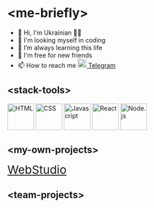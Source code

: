 <h1>&#60;me-briefly&#62;</h1>
<ul>
  <li>👋 Hi, I'm Ukrainian 💙💛</li>
  <li>👀 I'm looking myself in coding</li>
  <li>🔬 I’m always learning this life</li>
  <li>🤝 I'm free for new friends</li>
  <li>📫 How to reach me <a href="https://t.me/Maksym_Lizohub" target="_blank"><img src="https://www.svgrepo.com/show/354443/telegram.svg" alt="Telegram" width="20"> Telegram</a></li>
</ul>
 
<h2>&#60;stack-tools&#62;</h2> 
<div>
  <img src="https://www.svgrepo.com/show/353884/html-5.svg" alt="HTML" width="60"> 
  <img src="https://www.svgrepo.com/show/353623/css-3.svg" alt="CSS" width="60"> 
  <img src="https://www.svgrepo.com/show/353925/javascript.svg" alt="Javascript" width="60"> 
  <img src="https://www.svgrepo.com/show/354259/react.svg" alt="React" width="60"> 
  <img src="https://www.svgrepo.com/show/354118/nodejs.svg" alt="Node.js" width="60">
</div>

<h2>&#60;my-own-projects&#62;</h2> 
<div>
 <a href="https://maksym-lizohub.github.io/goit-markup-hw-08" lang="en" style="font-size: 26px; line-height: 1.17;"><span class="logo--accent">Web</span>Studio</a>
  
</div>

<h2>&#60;team-projects&#62;</h2> 
<div>
  
</div>

<!---
Maksym-Lizohub/Maksym-Lizohub is a ✨ special ✨ repository because its `README.md` (this file) appears on your GitHub profile.
You can click the Preview link to take a look at your changes.
--->
